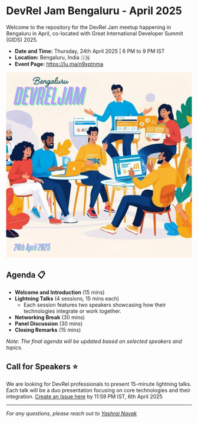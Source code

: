 # DevRel Jam Bengaluru - April 2025

Welcome to the repository for the DevRel Jam meetup happening in Bengaluru in April, co-located with Great International Developer Summit (GIDS) 2025.

- **Date and Time:** Thursday, 24th April 2025 | 6 PM to 9 PM IST
- **Location:** Bengaluru, India 🇮🇳
- **Event Page:** https://lu.ma/n9xptnma

![DevRelJam](https://github.com/DevRelJam/.github/blob/main/assets/BLR-APR-2025.png)

## Agenda 📋

- **Welcome and Introduction** (15 mins)
- **Lightning Talks** (4 sessions, 15 mins each)
  - Each session features two speakers showcasing how their technologies integrate or work together.
- **Networking Break** (30 mins)
- **Panel Discussion** (30 mins)
- **Closing Remarks** (15 mins)

*Note: The final agenda will be updated based on selected speakers and topics.*

## Call for Speakers ⭐️

We are looking for DevRel professionals to present 15-minute lightning talks. Each talk will be a duo presentation focusing on core technologies and their integration. [Create an Issue here](https://github.com/devreljam/Call-For-Speakers/issues/new?template=call_for_speakers.yml&labels=BLR-APR-2025) by 11:59 PM IST, 6th April 2025

---

*For any questions, please reach out to [Yashraj Nayak](https://www.linkedin.com/in/yashrajnayak/)*
